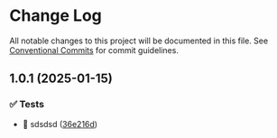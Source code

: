 # Change Log

All notable changes to this project will be documented in this file.
See [Conventional Commits](https://conventionalcommits.org) for commit guidelines.

## 1.0.1 (2025-01-15)

### ✅ Tests

- 💍 sdsdsd ([36e216d](https://github.com/asde29873012549/lang-packages/commit/36e216dd0ababd2b43809d6296941adb2493edfa))
